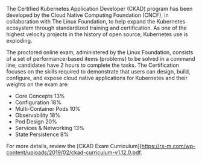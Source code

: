 The Certified Kubernetes Application Developer (CKAD) program has been developed by the Cloud Native Computing Foundation (CNCF), in collaboration with The Linux Foundation, to help expand the Kubernetes ecosystem through standardized training and certification. As one of the highest velocity projects in the history of open source, Kubernetes use is exploding.

The proctored online exam, administered by the Linux Foundation, consists of a set of performance-based items (problems) to be solved in a command line; candidates have 2 hours to complete the tasks. The Certification focuses on the skills required to demonstrate that users can design, build, configure, and expose cloud native applications for Kubernetes and their weights on the exam are:

- Core Concepts 13%
- Configuration 18%
- Multi-Container Pods 10%
- Observability 18%
- Pod Design 20%
- Services & Networking 13%
- State Persistence 8%


For more details, review the [CKAD Exam Curriculum](https://rx-m.com/wp-content/uploads/2019/02/ckad-curriculum-v1.12.0.pdf.
